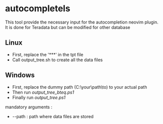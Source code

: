 # autocompletels

This tool provide the necessary input for the autocompletion neovim plugin.
It is done for Teradata but can be modified for other database

## Linux
* First, replace the '***' in the tpt file
* Call output_tree.sh to create all the data files

## Windows
* First, replace the dummy path (C:\your\path\to) to your actual path
* Then run _output_tree_bteq.ps1_
* Finally run _output_tree.ps1_

mandatory arguments :
* --path : path where data files are stored



